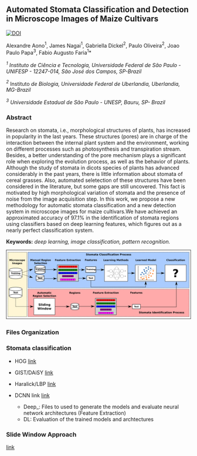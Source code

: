 ##     Automated Stomata Classification and Detection in Microscope Images of Maize Cultivars
[![DOI](https://zenodo.org/badge/DOI/10.5281/zenodo.3938047.svg)](https://doi.org/10.5281/zenodo.3938047)

Alexandre Aono$^{1}$, James Nagai$^{1}$, Gabriella Dickel$^{2}$, Paulo Oliveira$^{2}$, Joao Paulo Papa$^{3}$, Fabio Augusto Faria$^{1}$*

*$^{1}$ Instituto de Ciência e Tecnologia, Universidade Federal de São Paulo -  UNIFESP - 12247-014, São José dos Campos, SP-Brazil*

*$^{2}$* Instituto *de Biologia, Universidade Federal de Uberlandia, Uberlandia, MG-Brazil*

*$^{3}$* *Universidade Estadual de São Paulo - UNESP, Bauru, SP- Brazil*

### Abstract

<div style="text-align: justified">
        Research on stomata, i.e., morphological structures of plants, has increased in popularity in the last years. These structures (pores) are in charge of the interaction between the internal plant system and the environment, working on different processes such as photosynthesis and transpiration stream. Besides, a better understanding of the pore mechanism plays a significant role when exploring the evolution process, as well as the behavior of plants. Although the study of stomata in dicots species of plants has advanced considerably in the past years, there is little information about stomata of cereal grasses. Also, automated seletection of these structures have been considered in the literature, but some gaps are still uncovered. This fact is motivated by high morphological variation of stomata and the presence of noise from the image acquisition step. In this work, we propose a new methodology for automatic stomata classification and a new detection system in microscope images for maize cultivars.We have achieved an approximated accuracy of 97.1% in the identification of stomata regions using classifiers based on deep learning features, which figures out as a nearly perfect classification system.
</div>

**Keywords:** *deep learning, image classification, pattern recognition.* 

![Overview](./img/pipeline.png)

### Files Organization



###   Stomata classification

- HOG [link](./src/image_descriptors/Descritores.ipynb)

- GIST/DAiSY [link](./src/image_descriptors/Descritores2.ipynb)

- Haralick/LBP  [link](./src/image_descriptors/Descritores2.ipynb)

- DCNN link [link](./src/deep_learning) 

  - Deep_: Files to used to generate the models and evaluate neural network architectures (Feature Extraction)
  - DL: Evaluation of the trained models and archtectures

### Slide Window Approach 

[link](./src/sliding/)


  
  
